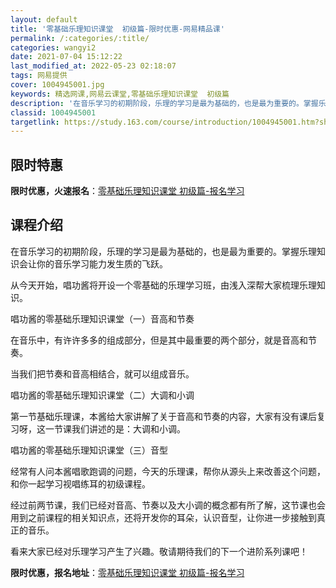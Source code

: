 ```yaml
---
layout: default
title: '零基础乐理知识课堂  初级篇-限时优惠-网易精品课'
permalink: /:categories/:title/
categories: wangyi2
date: 2021-07-04 15:12:22
last_modified_at: 2022-05-23 02:18:07
tags: 网易提供
cover: 1004945001.jpg
keywords: 精选网课,网易云课堂,零基础乐理知识课堂  初级篇
description: '在音乐学习的初期阶段，乐理的学习是最为基础的，也是最为重要的。掌握乐理知识会让你的音乐学习能力发生质的飞跃。从今天开始，'
classid: 1004945001
targetlink: https://study.163.com/course/introduction/1004945001.htm?share=1&shareId=1025206652&utm_campaign=share&utm_medium=iphoneShare&utm_source=&utm_u=1025206652
---
```


## 限时特惠

**限时优惠，火速报名**：[零基础乐理知识课堂  初级篇-报名学习](https://study.163.com/course/introduction/1004945001.htm?share=1&shareId=1025206652&utm_campaign=share&utm_medium=iphoneShare&utm_source=&utm_u=1025206652)

## 课程介绍

在音乐学习的初期阶段，乐理的学习是最为基础的，也是最为重要的。掌握乐理知识会让你的音乐学习能力发生质的飞跃。



从今天开始，唱功酱将开设一个零基础的乐理学习班，由浅入深帮大家梳理乐理知识。



唱功酱的零基础乐理知识课堂（一）音高和节奏



在音乐中，有许许多多的组成部分，但是其中最重要的两个部分，就是音高和节奏。

当我们把节奏和音高相结合，就可以组成音乐。



唱功酱的零基础乐理知识课堂（二）大调和小调



第一节基础乐理课，本酱给大家讲解了关于音高和节奏的内容，大家有没有课后复习呀，这一节课我们讲述的是：大调和小调。



唱功酱的零基础乐理知识课堂（三）音型



经常有人问本酱唱歌跑调的问题，今天的乐理课，帮你从源头上来改善这个问题，和你一起学习视唱练耳的初级课程。



经过前两节课，我们已经对音高、节奏以及大小调的概念都有所了解，这节课也会用到之前课程的相关知识点，还将开发你的耳朵，认识音型，让你进一步接触到真正的音乐。



看来大家已经对乐理学习产生了兴趣。敬请期待我们的下一个进阶系列课吧！

**限时优惠，报名地址**：[零基础乐理知识课堂  初级篇-报名学习](https://study.163.com/course/introduction/1004945001.htm?share=1&shareId=1025206652&utm_campaign=share&utm_medium=iphoneShare&utm_source=&utm_u=1025206652)

